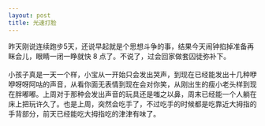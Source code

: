 ```yaml
---
layout: post
title: 光速打脸
---
```

昨天刚说连续跑步5天，还说早起就是个思想斗争的事，结果今天闹钟掐掉准备再眯会儿，眼睛一闭一睁就快 8 点了。不说了，过会回家做套囚徒弥补下。<br />
<br />小孩子真是一天一个样，小宝从一开始只会发出哭声，到现在已经能发出十几种咿咿呀呀阿咕的声音，从看你面无表情到现在会对你笑，从刚出生的瘦小老头样到现在胖嘟嘟。上周对于那种会发出声音的玩具还是嗤之以鼻，周末已经能一个人躺在床上把玩许久了。也是上周，突然会吃手了，不过吃手的时候都是吃靠近大拇指的手背部分，前天已经能吃大拇指吃的津津有味了。

